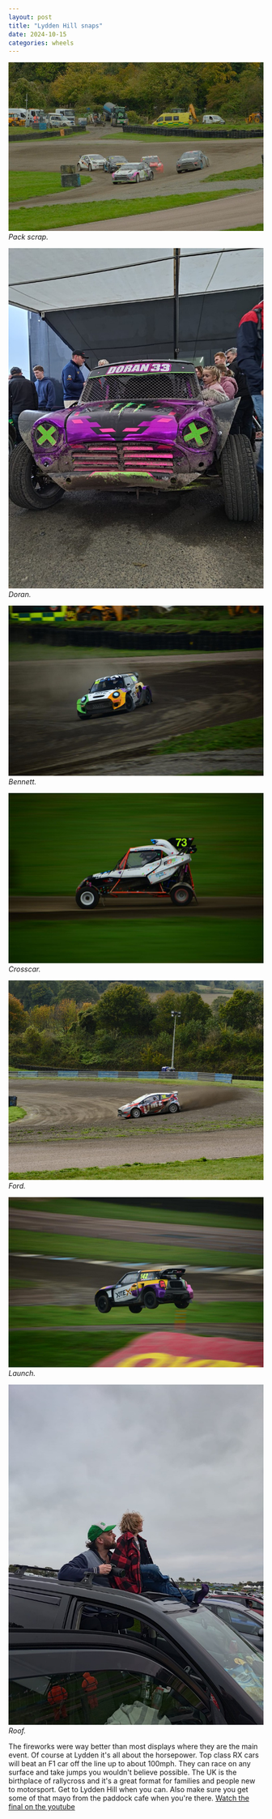 ```yaml
---
layout: post
title: "Lydden Hill snaps"
date: 2024-10-15
categories: wheels
---
```


![Pack.](/public/img/cars/lh-pack.jpeg)
*Pack scrap.*

![Doran.](/public/img/cars/lh-doran.jpeg)
*Doran.*

![Bennett.](/public/img/cars/lh-bennett.jpeg)
*Bennett.*

![Crosscar.](/public/img/cars/lh-xcar.jpeg)
*Crosscar.*

![Ford.](/public/img/cars/lh-ford.jpeg)
*Ford.*

![Launch.](/public/img/cars/lh-bennett-launch.jpeg)
*Launch.*

![Roof.](/public/img/cars/lh-roof.jpeg)
*Roof.*

The fireworks were way better than most displays where they are the main event. Of course at Lydden it's all about the horsepower. Top class RX cars will beat an F1 car off the line up to about 100mph. They can race on any surface and take jumps you wouldn't believe possible. The UK is the birthplace of rallycross and it's a great format for families and people new to motorsport. Get to Lydden Hill when you can. Also make sure you get some of that mayo from the paddock cafe when you're there. [Watch the final on the youtube](https://www.youtube.com/watch?v=l3b7TWoOxwc)